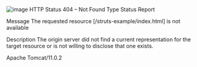 ![image](https://github.com/user-attachments/assets/91ac772c-39b8-4c0a-bbd7-902c1eba11ae)
HTTP Status 404 – Not Found
Type Status Report

Message The requested resource [/struts-example/index.html] is not available

Description The origin server did not find a current representation for the target resource or is not willing to disclose that one exists.

Apache Tomcat/11.0.2
